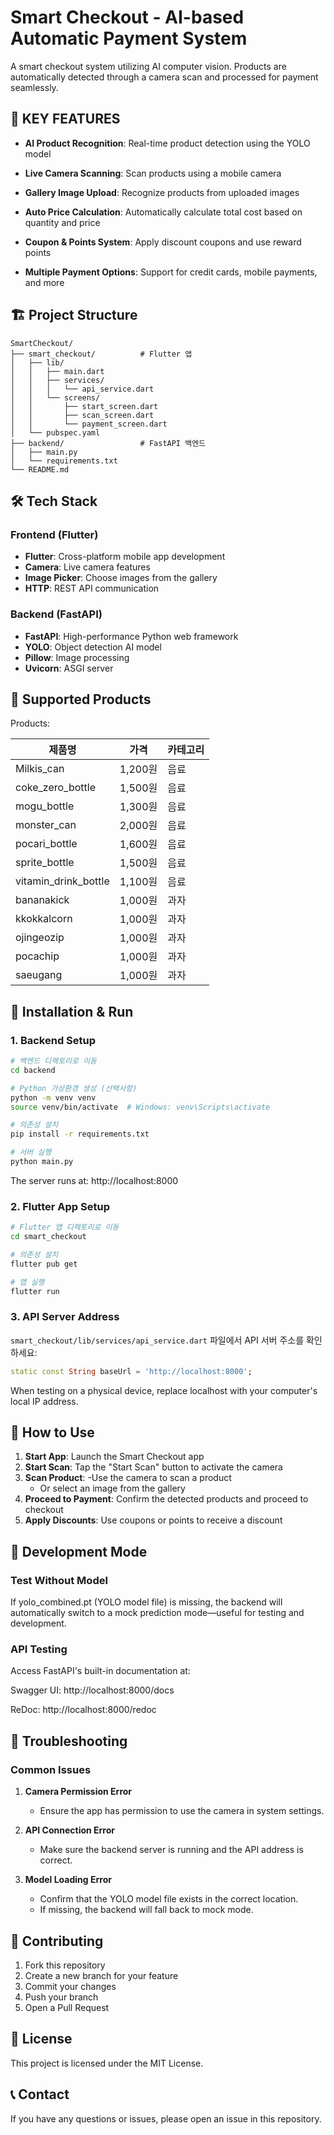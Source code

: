# Smart Checkout - AI-based Automatic Payment System

A smart checkout system utilizing AI computer vision. Products are automatically detected through a camera scan and processed for payment seamlessly.

## 🚀 KEY FEATURES

- **AI Product Recognition**: Real-time product detection using the YOLO model

- **Live Camera Scanning**: Scan products using a mobile camera

- **Gallery Image Upload**: Recognize products from uploaded images

- **Auto Price Calculation**: Automatically calculate total cost based on quantity and price

- **Coupon & Points System**: Apply discount coupons and use reward points

- **Multiple Payment Options**: Support for credit cards, mobile payments, and more

## 🏗️ Project Structure

```
SmartCheckout/
├── smart_checkout/          # Flutter 앱
│   ├── lib/
│   │   ├── main.dart
│   │   ├── services/
│   │   │   └── api_service.dart
│   │   └── screens/
│   │       ├── start_screen.dart
│   │       ├── scan_screen.dart
│   │       └── payment_screen.dart
│   └── pubspec.yaml
├── backend/                 # FastAPI 백엔드
│   ├── main.py
│   └── requirements.txt
└── README.md
```

## 🛠️ Tech Stack

### Frontend (Flutter)
- **Flutter**: Cross-platform mobile app development
- **Camera**: Live camera features
- **Image Picker**: Choose images from the gallery
- **HTTP**: REST API communication

### Backend (FastAPI)
- **FastAPI**: High-performance Python web framework
- **YOLO**: Object detection AI model
- **Pillow**: Image processing
- **Uvicorn**: ASGI server

## 📱 Supported Products

Products:

| 제품명 | 가격 | 카테고리 |
|--------|------|----------|
| Milkis_can | 1,200원 | 음료 |
| coke_zero_bottle | 1,500원 | 음료 |
| mogu_bottle | 1,300원 | 음료 |
| monster_can | 2,000원 | 음료 |
| pocari_bottle | 1,600원 | 음료 |
| sprite_bottle | 1,500원 | 음료 |
| vitamin_drink_bottle | 1,100원 | 음료 |
| bananakick | 1,000원 | 과자 |
| kkokkalcorn | 1,000원 | 과자 |
| ojingeozip | 1,000원 | 과자 |
| pocachip | 1,000원 | 과자 |
| saeugang | 1,000원 | 과자 |

## 🚀 Installation & Run

### 1. Backend Setup

```bash
# 백엔드 디렉토리로 이동
cd backend

# Python 가상환경 생성 (선택사항)
python -m venv venv
source venv/bin/activate  # Windows: venv\Scripts\activate

# 의존성 설치
pip install -r requirements.txt

# 서버 실행
python main.py
```

The server runs at: http://localhost:8000

### 2. Flutter App Setup

```bash
# Flutter 앱 디렉토리로 이동
cd smart_checkout

# 의존성 설치
flutter pub get

# 앱 실행
flutter run
```

### 3. API Server Address

`smart_checkout/lib/services/api_service.dart` 파일에서 API 서버 주소를 확인하세요:

```dart
static const String baseUrl = 'http://localhost:8000';
```

When testing on a physical device, replace localhost with your computer's local IP address.
## 📸 How to Use

1. **Start App**: Launch the Smart Checkout app
2. **Start Scan**: Tap the "Start Scan" button to activate the camera
3. **Scan Product**: 
   -Use the camera to scan a product
   - Or select an image from the gallery
4. **Proceed to Payment**: Confirm the detected products and proceed to checkout
5. **Apply Discounts**: Use coupons or points to receive a discount

## 🔧 Development Mode

### Test Without Model

If yolo_combined.pt (YOLO model file) is missing, the backend will automatically switch to a mock prediction mode—useful for testing and development.

### API Testing
Access FastAPI's built-in documentation at:

Swagger UI: http://localhost:8000/docs

ReDoc: http://localhost:8000/redoc

## 🐛 Troubleshooting

### Common Issues

1. **Camera Permission Error**
   - Ensure the app has permission to use the camera in system settings.

2. **API Connection Error**
   - Make sure the backend server is running and the API address is correct.

3. **Model Loading Error**
   - Confirm that the YOLO model file exists in the correct location.
   - If missing, the backend will fall back to mock mode.

## 🤝 Contributing

1. Fork this repository
2. Create a new branch for your feature
3. Commit your changes
4. Push your branch
5. Open a Pull Request
## 📄 License

This project is licensed under the MIT License.

## 📞 Contact

If you have any questions or issues, please open an issue in this repository.
